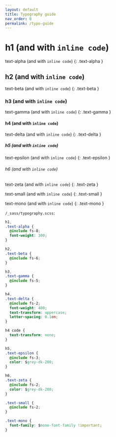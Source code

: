 ```yaml
---
layout: default
title: Typography guide
nav_order: 8
permalink: /typo-guide
---
```



# h1 (and with `inline code`)

text-alpha (and with `inline code`)
{: .text-alpha }

## h2 (and with `inline code`)

text-beta (and with `inline code`)
{: .text-beta }

### h3 (and with `inline code`)

text-gamma (and with `inline code`)
{: .text-gamma }

#### h4 (and with `inline code`)

text-delta (and with `inline code`)
{: .text-delta }

##### h5 (and with `inline code`)

text-epsilon (and with `inline code`)
{: .text-epsilon }

###### h6 (and with `inline code`)

text-zeta (and with `inline code`)
{: .text-zeta }

text-small (and with `inline code`)
{: .text-small }

text-mono (and with `inline code`)
{: .text-mono }

`/_sass/typography.scss`:

```css
h1,
.text-alpha {
  @include fs-8;
  font-weight: 300;
}

h2,
.text-beta {
  @include fs-6;
}

h3,
.text-gamma {
  @include fs-5;
}

h4,
.text-delta {
  @include fs-2;
  font-weight: 400;
  text-transform: uppercase;
  letter-spacing: 0.1em;
}

h4 code {
  text-transform: none;
}

h5,
.text-epsilon {
  @include fs-3;
  color: $grey-dk-200;
}

h6,
.text-zeta {
  @include fs-2;
  color: $grey-dk-200;
}

.text-small {
  @include fs-2;
}

.text-mono {
  font-family: $mono-font-family !important;
}
```